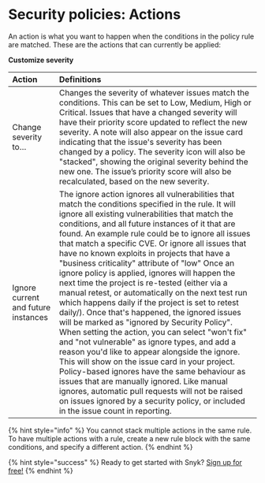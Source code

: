# Security policies: Actions

An action is what you want to happen when the conditions in the policy rule are matched. These are the actions that can currently be applied:

**Customize severity**

| Action | Definitions |
| :--- | :--- |
| Change severity to… | Changes the severity of whatever issues match the conditions. This can be set to Low, Medium, High or Critical. Issues that have a changed severity will have their priority score updated to reflect the new severity. A note will also appear on the issue card indicating that the issue's severity has been changed by a policy. The severity icon will also be "stacked", showing the original severity behind the new one. The issue’s priority score will also be recalculated, based on the new severity. |
| Ignore current and future instances | The ignore action ignores all vulnerabilities that match the conditions specified in the rule. It will ignore all existing vulnerabilities that match the conditions, and all future instances of it that are found. An example rule could be to ignore all issues that match a specific CVE. Or ignore all issues that have no known exploits in projects that have a "business criticality" attribute of "low" Once an ignore policy is applied, ignores will happen the next time the project is re-tested \(either via a manual retest, or automatically on the next test run which happens daily if the project is set to retest daily\/). Once that's happened, the ignored issues will be marked as "ignored by Security Policy". When setting the action, you can select "won't fix" and "not vulnerable" as ignore types, and add a reason you'd like to appear alongside the ignore. This will show on the issue card in your project. Policy-based ignores have the same behaviour as issues that are manually ignored. Like manual ignores, automatic pull requests will not be raised on issues ignored by a security policy, or included in the issue count in reporting. |

{% hint style="info" %}
You cannot stack multiple actions in the same rule. To have multiple actions with a rule, create a new rule block with the same conditions, and specify a different action.
{% endhint %}

{% hint style="success" %}
Ready to get started with Snyk? [Sign up for free!](https://snyk.io/login?cta=sign-up&loc=footer&page=support_docs_page)
{% endhint %}

